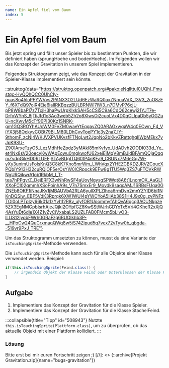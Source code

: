 ```yaml
---
name: Ein Apfel fiel vom Baum
index: 5
---
```


# Ein Apfel fiel vom Baum

Bis jetzt spring und fällt unser Spieler bis zu bestimmten Punkten, die wir definiert haben (sprungHoehe und bodenHoehe). Im Folgenden wollen wir das Konzept der Gravitation in unserem Spiel implementieren.

Folgendes Struktogramm zeigt, wie das Konzept der Gravitation in der Spieler-Klasse implementiert sein könnte.

::struktog{data="https://struktog.openpatch.org/#pako:eNqllttuI0UQhl_Fmustqc-HvQQhQCC0UhCIy-quas8o45loPFYWVvs2PANX3O2LUd6EzWaRQ0axZNnuaVdX_f3V3_2uO8zEY_f6XTdQ97ojR4Eie6iaIlRKBqzzBULBRNWl7lW3_n7DMvP76cjL-pP8W8baPI7z7TcjH3haPwUrpKIxkSAH5cCSi5C9a6CdQ62cewj21YJT7e-DrfxWYnS_8jTtiJfd1c3Ao3web5Zh2q8XlwsOi2cuoLVx4D0qCLlpaDb5yOGZuU-ncXwvM5cTf90PI30Kz1SNRK-gm1GQSROYhAUoWM0FeZM0waeYtEqgavZQ0ARAGxwgaW4q0EOwn_F4_ViYX3j58OckyvCOBt79Bj_M80LDhCvvToePY1c3y2na7_lY-9thomF_zcNl4WKJVXPVUKvsfFTNgLwt2JgpNo2bKkvZRettghgIIWbMEkx7yJpK9SU-Z9OlArxeTzyO5_LezMdhHeZpdz3yMAkI85mKvfyo_UdADvh2OODI033d_Ye_et4Nx8sV20oecyKwWApEowu0mgkwofU62xeiEiMqV8mBJldBFAmQQjaQqqmZvdqGikHD0RLUEEjSTAyBUgITQ60tP4nKFa9_CBUNx7M6eGq7W-yXy3unimUsFoIsKnQ3C8kK7Kno5mrWm_LWhVqx2YHEZCBKDZJRVZCoucXPQbiY913H32cuRQjOF5erOsYW0ICRpock9EFw8g1TU5Wq3ZS7uFTOVkRWNgURQikwrA1ob1RkbM_I_T-tea7hPPgvrZ_DejERFX3wNhRwSF4aUoyNgysgSPjWqt8A6t1LnomOX_AaGL1XXoFCI02gmmhXSoPoinhA9s_V7n7SmxEr9_Movdk9saqcAMJ1SRBsFUqa0GZNEb8OKF1iNnaJKy1jMBAUVbA2RLA6yullXPLZlhca6rmDvn2mnYZYlD6bi1NKnDQSiw_EBF5VdK3Rprqk6XW1WUI4pYWCYoA5IiAb38S1H4J9x0g_zvPNFzTOI0oLPTpIzy66k01a1zYvh12R8v_ulyfOB1UoommyfAhQvA6gcq3ACUNkpze5ZX3EgNMGpbIsrhAjeJQjkI2OYpfGZ8KwSStWJrhGDYoTx5Vri4GKhcR2xXjQ4AsYuDt6dle1X4Z1vZyCiVxabaLS2UZLFAB0FMcm5bLlvO3-lLUS12lyobFWrh0GRaFzg6RUOIkhb3P-__HPoCw24QuCrxmaqQWq8w5iS74Zipud5q7vex72vTyw0b_qbgda--519vr9PxJ_TRE"}

Um das Struktogramm umsetzten zu können, musst du eine Variante der `isTouchingSprite`-Methode verwenden.

Die `isTouchingSprite`-Methode kann auch für alle Objekte einer Klasse verwendet werden. Beispiel:

```java
if(this.isTouchingSprite(Feind.class)) {
    // irgendein Objekt der Klasse Feind oder Unterklassen der Klasse Feind wird berührt.
}
```

## Aufgabe

1. Implementiere das Konzept der Gravitation für die Klasse Spieler.
2. Implementiere das Konzept der Gravitation für die Klasse StachelFeind.

:::collapsible{title="Tipp" id="508943"}
Nutzte `this.isTouchingSprite(Plattform.class)`, um zu überprüfen, ob das aktuelle Objekt mit einer Plattform kollidiert.
:::

### Lösung

Bitte erst bei mir euren Fortschritt zeigen ;)
[//]: <> (::archive[Projekt Gravitation.zip]{name="bugs-gravitation"})
